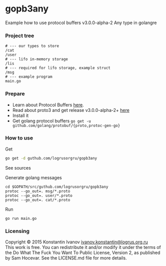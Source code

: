 gopb3any
========

Example how to use protocol buffers v3.0.0-alpha-2 Any type in golangre

### Project tree

```
# --- our types to store
/cat
/user
# --- lifo in-memory storage
/lis
# --- required for lifo storage, example struct
/msg
# --- example program
main.go
```

### Prepare

- Learn about Protocol Buffers [here](https://developers.google.com/protocol-buffers/).
- Read about proto3 and get release v3.0.0-alpha-2+ [here](https://github.com/google/protobuf/releases)
- Install it
- Get golang protocol buffers
  `go get -u github.com/golang/protobuf/{proto,protoc-gen-go}`

### How to use

Get
```bash
go get -d guthub.com/logrusorgru/gopb3any
```

See sources

Generate golang messages
```
cd $GOPATH/src/guthub.com/logrusorgru/gopb3any
protoc --go_out=. msg/*.proto
protoc --go_out=. user/*.proto
protoc --go_out=. cat/*.proto
```

Run
```
go run main.go
```

### Licensing

Copyright &copy; 2015 Konstantin Ivanov <ivanov.konstantin@logrus.org.ru>  
This work is free. You can redistribute it and/or modify it under the
terms of the Do What The Fuck You Want To Public License, Version 2,
as published by Sam Hocevar. See the LICENSE.md file for more details.

